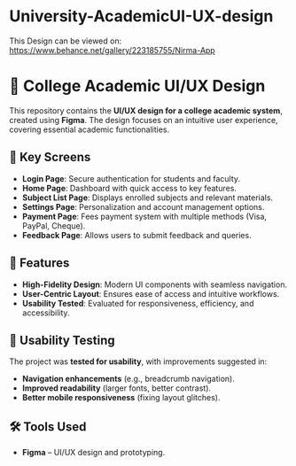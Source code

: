 # University-AcademicUI-UX-design
This Design can be viewed on: https://www.behance.net/gallery/223185755/Nirma-App

# 🎨 College Academic UI/UX Design  

This repository contains the **UI/UX design for a college academic system**, created using **Figma**. The design focuses on an intuitive user experience, covering essential academic functionalities.  


## 📌 Key Screens  
- **Login Page**: Secure authentication for students and faculty.  
- **Home Page**: Dashboard with quick access to key features.  
- **Subject List Page**: Displays enrolled subjects and relevant materials.  
- **Settings Page**: Personalization and account management options.  
- **Payment Page**: Fees payment system with multiple methods (Visa, PayPal, Cheque).  
- **Feedback Page**: Allows users to submit feedback and queries.  

## 🎨 Features  
- **High-Fidelity Design**: Modern UI components with seamless navigation.  
- **User-Centric Layout**: Ensures ease of access and intuitive workflows.  
- **Usability Tested**: Evaluated for responsiveness, efficiency, and accessibility.  

## 📝 Usability Testing  
The project was **tested for usability**, with improvements suggested in:
- **Navigation enhancements** (e.g., breadcrumb navigation).  
- **Improved readability** (larger fonts, better contrast).  
- **Better mobile responsiveness** (fixing layout glitches).  

## 🛠 Tools Used  
- **Figma** – UI/UX design and prototyping.  
  
